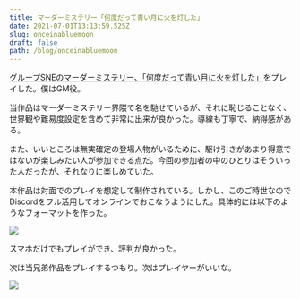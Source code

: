 ```yaml
---
title: マーダーミステリー「何度だって青い月に火を灯した」
date: 2021-07-01T13:13:59.525Z
slug: onceinabluemoon
draft: false
path: /blog/onceinabluemoon
---
```

[グループSNEのマーダーミステリー、「何度だって青い月に火を灯した」](https://amzn.to/2UYidUX)をプレイした。僕はGM役。

当作品はマーダーミステリー界隈で名を馳せているが、それに恥じることなく、世界観や難易度設定を含めて非常に出来が良かった。導線も丁寧で、納得感がある。

また、いいところは無実確定の登場人物がいるために、駆け引きがあまり得意ではないが楽しみたい人が参加できる点だ。今回の参加者の中のひとりはそういった人だったが、それなりに楽しめていた。

本作品は対面でのプレイを想定して制作されている。しかし、このご時世なのでDiscordをフル活用してオンラインでおこなうようにした。具体的には以下のようなフォーマットを作った。



![](https://i.imgur.com/m31C9am.png)

スマホだけでもプレイができ、評判が良かった。

次は当兄弟作品をプレイするつもり。次はプレイヤーがいいな。



<a target="_blank"  href="https://www.amazon.co.jp/gp/product/B07ZD5499M/ref=as_li_tl?ie=UTF8&camp=247&creative=1211&creativeASIN=B07ZD5499M&linkCode=as2&tag=hawkingkami-22&linkId=69e65c2a0324e1aeb658aae8bb0533bd"><img border="0" src="//ws-fe.amazon-adsystem.com/widgets/q?_encoding=UTF8&MarketPlace=JP&ASIN=B07ZD5499M&ServiceVersion=20070822&ID=AsinImage&WS=1&Format=_SL250_&tag=hawkingkami-22" ></a>